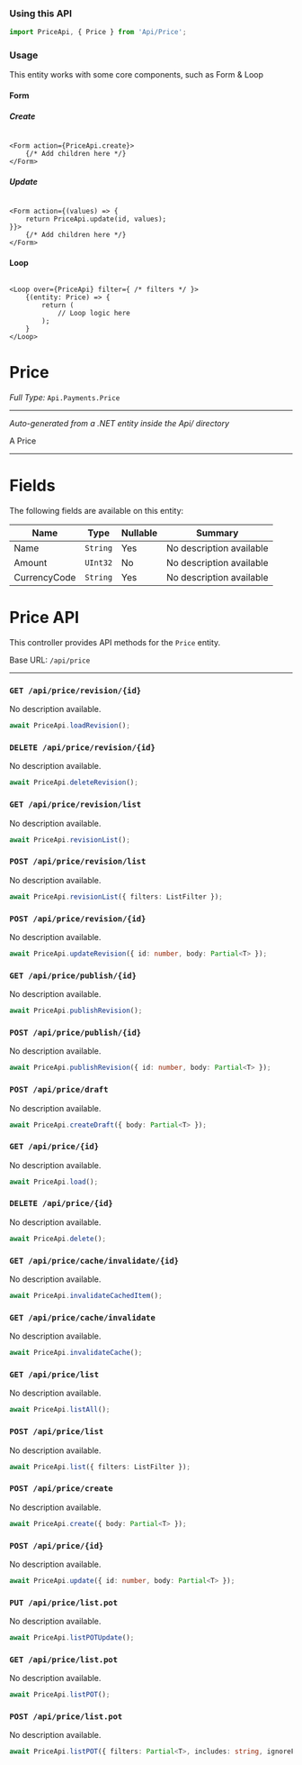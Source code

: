### Using this API

```typescript
import PriceApi, { Price } from 'Api/Price';
```

### Usage

This entity works with some core components, such as Form & Loop

#### Form

##### Create

```tsx

<Form action={PriceApi.create}>
    {/* Add children here */}
</Form>
```

##### Update

```tsx

<Form action={(values) => { 
    return PriceApi.update(id, values); 
}}>
    {/* Add children here */}
</Form>
```

#### Loop

```tsx

<Loop over={PriceApi} filter={ /* filters */ }>
    {(entity: Price) => {
        return (
            // Loop logic here
        );
    }
</Loop>
```

# Price

*Full Type:* `Api.Payments.Price`



---

*Auto-generated from a .NET entity inside the Api/ directory*

A Price

---



# Fields

The following fields are available on this entity:

| Name         | Type     | Nullable | Summary                  |
| ------------ | -------- | -------- | ------------------------ |
| Name         | `String` | Yes      | No description available |
| Amount       | `UInt32` | No       | No description available |
| CurrencyCode | `String` | Yes      | No description available |

# Price API

This controller provides API methods for the `Price` entity.

Base URL: `/api/price`

---

### `GET /api/price/revision/{id}`

No description available.

```ts
await PriceApi.loadRevision();
```

### `DELETE /api/price/revision/{id}`

No description available.

```ts
await PriceApi.deleteRevision();
```

### `GET /api/price/revision/list`

No description available.

```ts
await PriceApi.revisionList();
```

### `POST /api/price/revision/list`

No description available.

```ts
await PriceApi.revisionList({ filters: ListFilter });
```

### `POST /api/price/revision/{id}`

No description available.

```ts
await PriceApi.updateRevision({ id: number, body: Partial<T> });
```

### `GET /api/price/publish/{id}`

No description available.

```ts
await PriceApi.publishRevision();
```

### `POST /api/price/publish/{id}`

No description available.

```ts
await PriceApi.publishRevision({ id: number, body: Partial<T> });
```

### `POST /api/price/draft`

No description available.

```ts
await PriceApi.createDraft({ body: Partial<T> });
```

### `GET /api/price/{id}`

No description available.

```ts
await PriceApi.load();
```

### `DELETE /api/price/{id}`

No description available.

```ts
await PriceApi.delete();
```

### `GET /api/price/cache/invalidate/{id}`

No description available.

```ts
await PriceApi.invalidateCachedItem();
```

### `GET /api/price/cache/invalidate`

No description available.

```ts
await PriceApi.invalidateCache();
```

### `GET /api/price/list`

No description available.

```ts
await PriceApi.listAll();
```

### `POST /api/price/list`

No description available.

```ts
await PriceApi.list({ filters: ListFilter });
```

### `POST /api/price/create`

No description available.

```ts
await PriceApi.create({ body: Partial<T> });
```

### `POST /api/price/{id}`

No description available.

```ts
await PriceApi.update({ id: number, body: Partial<T> });
```

### `PUT /api/price/list.pot`

No description available.

```ts
await PriceApi.listPOTUpdate();
```

### `GET /api/price/list.pot`

No description available.

```ts
await PriceApi.listPOT();
```

### `POST /api/price/list.pot`

No description available.

```ts
await PriceApi.listPOT({ filters: Partial<T>, includes: string, ignoreFields: string });
```

